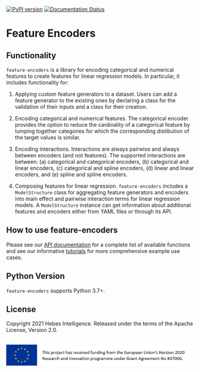 [![PyPI version](https://badge.fury.io/py/feature-encoders.svg)](https://badge.fury.io/py/feature-encoders)
[![Documentation Status](https://readthedocs.org/projects/feature-encoders/badge/?version=latest)](https://feature-encoders.readthedocs.io/en/latest/?badge=latest)

Feature Encoders
================

Functionality
-------------

`feature-encoders` is a library for encoding categorical and numerical features to create features for linear regression models. In particular, it includes functionality for:

1. Applying custom feature generators to a dataset. Users can add a feature generator to the existing ones by declaring a class for the validation of their inputs and a class for their creation.


2. Encoding categorical and numerical features. The categorical encoder provides the option to reduce the cardinality of a categorical feature by lumping together categories for which the corresponding distibution of the target values is similar.


3. Encoding interactions. Interactions are always pairwise and always between encoders (and not features). The supported interactions are between: (a) categorical and categorical encoders, (b) categorical and linear encoders, (c) categorical and spline encoders, (d) linear and linear encoders, and (e) spline and spline encoders.


4. Composing features for linear regression. `feature-encoders` includes a `ModelStructure` class for aggregating feature generators and encoders into main effect and pairwise interaction terms for linear regression models. A `ModelStructure` instance can get information about additional features and encoders either from YAML files or through its API.


How to use feature-encoders
---------------------------

Please see our [API documentation](https://feature-encoders.readthedocs.io/en/latest/feature_encoders.html) for a complete list of available functions and see our informative [tutorials](https://feature-encoders.readthedocs.io/en/latest/tutorials.html) for more comprehensive example use cases.


Python Version
--------------

`feature-encoders` supports Python 3.7+.


License
-------

Copyright 2021 Hebes Intelligence. Released under the terms of the Apache License, Version 2.0.

<br>
<img align="left" width="500" src="https://github.com/hebes-io/feature-encoders/raw/main/EC_support.png">

